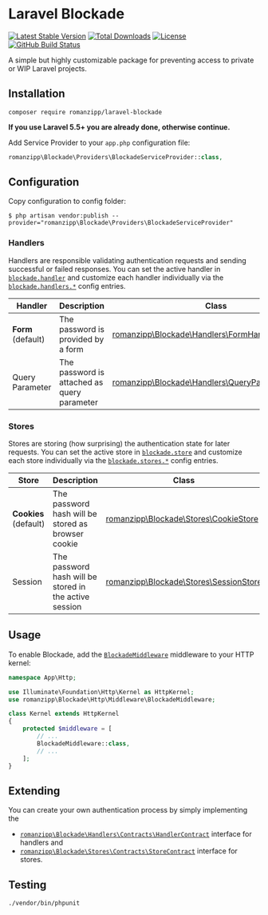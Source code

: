 # Laravel Blockade

[![Latest Stable Version](https://img.shields.io/packagist/v/romanzipp/Laravel-Blockade.svg?style=flat-square)](https://packagist.org/packages/romanzipp/laravel-blockade)
[![Total Downloads](https://img.shields.io/packagist/dt/romanzipp/Laravel-Blockade.svg?style=flat-square)](https://packagist.org/packages/romanzipp/laravel-blockade)
[![License](https://img.shields.io/packagist/l/romanzipp/Laravel-Blockade.svg?style=flat-square)](https://packagist.org/packages/romanzipp/laravel-blockade)
[![GitHub Build Status](https://img.shields.io/github/workflow/status/romanzipp/Laravel-Blockade/Tests?style=flat-square)](https://github.com/romanzipp/Laravel-Blockade/actions)

A simple but highly customizable package for preventing access to private or WIP Laravel projects.

## Installation

```
composer require romanzipp/laravel-blockade
```

**If you use Laravel 5.5+ you are already done, otherwise continue.**

Add Service Provider to your `app.php` configuration file:

```php
romanzipp\Blockade\Providers\BlockadeServiceProvider::class,
```

## Configuration

Copy configuration to config folder:

```
$ php artisan vendor:publish --provider="romanzipp\Blockade\Providers\BlockadeServiceProvider"
```

### Handlers

Handlers are responsible validating authentication requests and sending successful or failed responses. You can set the active handler in [`blockade.handler`](https://github.com/romanzipp/Laravel-Blockade/blob/master/config/blockade.php#L33) and customize each handler individually via the [`blockade.handlers.*`](https://github.com/romanzipp/Laravel-Blockade/blob/master/config/blockade.php#L48) config entries.

| Handler | Description | Class |
| --- | --- | --- |
| **Form** (default) | The password is provided by a form | [romanzipp\Blockade\Handlers\FormHandler](https://github.com/romanzipp/Laravel-Blockade/blob/master/src/Handlers/FormHandler.php) |
| Query Parameter | The password is attached as query parameter | [romanzipp\Blockade\Handlers\QueryParameterHandler](https://github.com/romanzipp/Laravel-Blockade/blob/master/src/Handlers/QueryParameterHandler.php) | 

### Stores

Stores are storing (how surprising) the authentication state for later requests. You can set the active store in [`blockade.store`](https://github.com/romanzipp/Laravel-Blockade/blob/master/config/blockade.php#L43) and customize each store individually via the [`blockade.stores.*`](https://github.com/romanzipp/Laravel-Blockade/blob/master/config/blockade.php#L78) config entries.

| Store | Description | Class |
| --- | --- | --- |
| **Cookies** (default) | The password hash will be stored as browser cookie | [romanzipp\Blockade\Stores\CookieStore](https://github.com/romanzipp/Laravel-Blockade/blob/master/src/Stores/CookieStore.php) |
| Session | The password hash will be stored in the active session | [romanzipp\Blockade\Stores\SessionStore](https://github.com/romanzipp/Laravel-Blockade/blob/master/src/Stores/SessionStore.php) | 

## Usage

To enable Blockade, add the [`BlockadeMiddleware`](https://github.com/romanzipp/Laravel-Blockade/blob/master/src/Http/Middleware/BlockadeMiddleware.php) middleware to your HTTP kernel:

```php
namespace App\Http;

use Illuminate\Foundation\Http\Kernel as HttpKernel;
use romanzipp\Blockade\Http\Middleware\BlockadeMiddleware;

class Kernel extends HttpKernel
{
    protected $middleware = [
        // ...
        BlockadeMiddleware::class,
        // ...
    ];
}
```

## Extending

You can create your own authentication process by simply implementing the
 - [`romanzipp\Blockade\Handlers\Contracts\HandlerContract`](https://github.com/romanzipp/Laravel-Blockade/blob/master/src/Handlers/Contracts/HandlerContract.php) interface for handlers and
 - [`romanzipp\Blockade\Stores\Contracts\StoreContract`](https://github.com/romanzipp/Laravel-Blockade/blob/master/src/Stores/Contracts/StoreContract.php) interface for stores.

## Testing

```
./vendor/bin/phpunit
```
